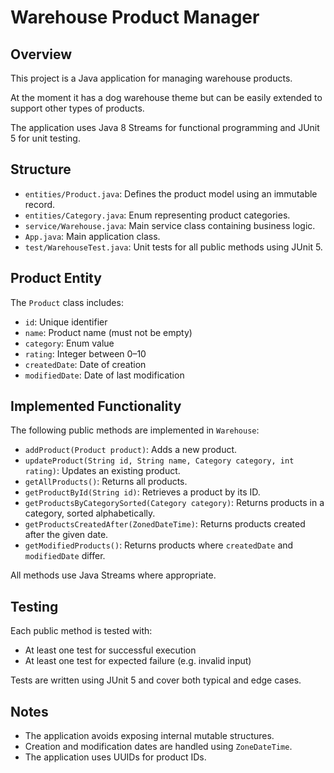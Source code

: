 # Warehouse Product Manager

## Overview
This project is a Java application for managing warehouse products.

At the moment it has a dog warehouse theme but can be easily extended to support other types of products.

The application uses Java 8 Streams for functional programming and JUnit 5 for unit testing.

## Structure
- `entities/Product.java`: Defines the product model using an immutable record.
- `entities/Category.java`: Enum representing product categories.
- `service/Warehouse.java`: Main service class containing business logic.
- `App.java`: Main application class.
- `test/WarehouseTest.java`: Unit tests for all public methods using JUnit 5.

## Product Entity
The `Product` class includes:
- `id`: Unique identifier
- `name`: Product name (must not be empty)
- `category`: Enum value
- `rating`: Integer between 0–10
- `createdDate`: Date of creation
- `modifiedDate`: Date of last modification

## Implemented Functionality
The following public methods are implemented in `Warehouse`:

- `addProduct(Product product)`: Adds a new product.
- `updateProduct(String id, String name, Category category, int rating)`: Updates an existing product.
- `getAllProducts()`: Returns all products.
- `getProductById(String id)`: Retrieves a product by its ID.
- `getProductsByCategorySorted(Category category)`: Returns products in a category, sorted alphabetically.
- `getProductsCreatedAfter(ZonedDateTime)`: Returns products created after the given date.
- `getModifiedProducts()`: Returns products where `createdDate` and `modifiedDate` differ.

All methods use Java Streams where appropriate.

## Testing
Each public method is tested with:
- At least one test for successful execution
- At least one test for expected failure (e.g. invalid input)

Tests are written using JUnit 5 and cover both typical and edge cases.

## Notes
- The application avoids exposing internal mutable structures.
- Creation and modification dates are handled using `ZoneDateTime`.
- The application uses  UUIDs for product IDs.


